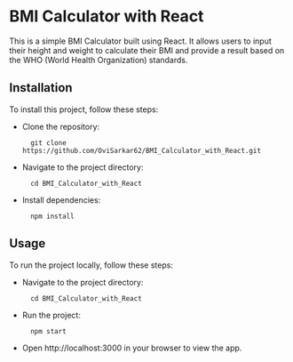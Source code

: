 # BMI Calculator with React

This is a simple BMI Calculator built using React. It allows users to input their height and weight to calculate their BMI and provide a result based on the WHO (World Health Organization) standards.

## Installation

To install this project, follow these steps:

- Clone the repository: 

        git clone https://github.com/OviSarkar62/BMI_Calculator_with_React.git

- Navigate to the project directory: 
 
        cd BMI_Calculator_with_React

- Install dependencies: 

        npm install

## Usage

To run the project locally, follow these steps:

- Navigate to the project directory: 

        cd BMI_Calculator_with_React
        
- Run the project: 

        npm start
        
- Open http://localhost:3000 in your browser to view the app.
